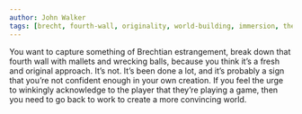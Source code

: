 ```yaml
---
author: John Walker
tags: [brecht, fourth-wall, originality, world-building, immersion, theatre, fiction, game, art, artistry, estrangement, alienation]
---
```

You want to capture something of Brechtian estrangement, break down that fourth wall with mallets and wrecking balls, because you think it’s a fresh and original approach. It’s not. It’s been done a lot, and it’s probably a sign that you’re not confident enough in your own creation. If you feel the urge to winkingly acknowledge to the player that they’re playing a game, then you need to go back to work to create a more convincing world.
